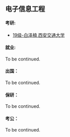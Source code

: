 ## 电子信息工程

#### 考研:

- [19级-白泽楠 西安交通大学](grad-application/电子工程学院/电子信息工程/[CN]-19-Baizenan.md)

#### 就业:

To be continued.

#### 出国：

To be continued.

#### 保研：

To be continued.

#### 考公：

To be continued.
